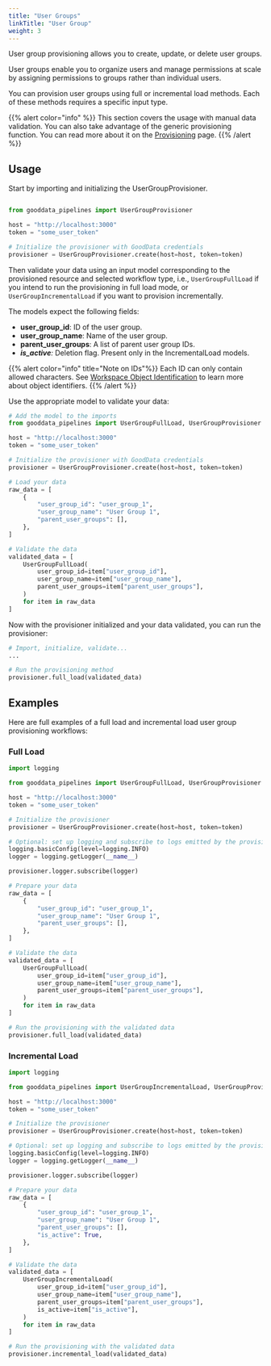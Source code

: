 ```yaml
---
title: "User Groups"
linkTitle: "User Group"
weight: 3
---
```


User group provisioning allows you to create, update, or delete user groups.

User groups enable you to organize users and manage permissions at scale by assigning permissions to groups rather than individual users.

You can provision user groups using full or incremental load methods. Each of these methods requires a specific input type.

{{% alert color="info" %}} This section covers the usage with manual data validation. You can also take advantage of the generic provisioning function. You can read more about it on the [Provisioning](../#generic-function) page. {{% /alert %}}

## Usage

Start by importing and initializing the UserGroupProvisioner.

```python

from gooddata_pipelines import UserGroupProvisioner

host = "http://localhost:3000"
token = "some_user_token"

# Initialize the provisioner with GoodData credentials
provisioner = UserGroupProvisioner.create(host=host, token=token)

```

Then validate your data using an input model corresponding to the provisioned resource and selected workflow type, i.e., `UserGroupFullLoad` if you intend to run the provisioning in full load mode, or `UserGroupIncrementalLoad` if you want to provision incrementally.

The models expect the following fields:

- **user_group_id**: ID of the user group.
- **user_group_name**: Name of the user group.
- **parent_user_groups**: A list of parent user group IDs.
- _**is_active**:_ Deletion flag. Present only in the IncrementalLoad models.

{{% alert color="info" title="Note on IDs"%}}
Each ID can only contain allowed characters. See [Workspace Object Identification](https://www.gooddata.com/docs/cloud/create-workspaces/objects-identification/) to learn more about object identifiers.
{{% /alert %}}

Use the appropriate model to validate your data:

```python
# Add the model to the imports
from gooddata_pipelines import UserGroupFullLoad, UserGroupProvisioner

host = "http://localhost:3000"
token = "some_user_token"

# Initialize the provisioner with GoodData credentials
provisioner = UserGroupProvisioner.create(host=host, token=token)

# Load your data
raw_data = [
    {
        "user_group_id": "user_group_1",
        "user_group_name": "User Group 1",
        "parent_user_groups": [],
    },
]

# Validate the data
validated_data = [
    UserGroupFullLoad(
        user_group_id=item["user_group_id"],
        user_group_name=item["user_group_name"],
        parent_user_groups=item["parent_user_groups"],
    )
    for item in raw_data
]

```

Now with the provisioner initialized and your data validated, you can run the provisioner:

```python
# Import, initialize, validate...
...

# Run the provisioning method
provisioner.full_load(validated_data)

```

## Examples

Here are full examples of a full load and incremental load user group provisioning workflows:

### Full Load

```python
import logging

from gooddata_pipelines import UserGroupFullLoad, UserGroupProvisioner

host = "http://localhost:3000"
token = "some_user_token"

# Initialize the provisioner
provisioner = UserGroupProvisioner.create(host=host, token=token)

# Optional: set up logging and subscribe to logs emitted by the provisioner
logging.basicConfig(level=logging.INFO)
logger = logging.getLogger(__name__)

provisioner.logger.subscribe(logger)

# Prepare your data
raw_data = [
    {
        "user_group_id": "user_group_1",
        "user_group_name": "User Group 1",
        "parent_user_groups": [],
    },
]

# Validate the data
validated_data = [
    UserGroupFullLoad(
        user_group_id=item["user_group_id"],
        user_group_name=item["user_group_name"],
        parent_user_groups=item["parent_user_groups"],
    )
    for item in raw_data
]

# Run the provisioning with the validated data
provisioner.full_load(validated_data)

```

### Incremental Load

```python
import logging

from gooddata_pipelines import UserGroupIncrementalLoad, UserGroupProvisioner

host = "http://localhost:3000"
token = "some_user_token"

# Initialize the provisioner
provisioner = UserGroupProvisioner.create(host=host, token=token)

# Optional: set up logging and subscribe to logs emitted by the provisioner
logging.basicConfig(level=logging.INFO)
logger = logging.getLogger(__name__)

provisioner.logger.subscribe(logger)

# Prepare your data
raw_data = [
    {
        "user_group_id": "user_group_1",
        "user_group_name": "User Group 1",
        "parent_user_groups": [],
        "is_active": True,
    },
]

# Validate the data
validated_data = [
    UserGroupIncrementalLoad(
        user_group_id=item["user_group_id"],
        user_group_name=item["user_group_name"],
        parent_user_groups=item["parent_user_groups"],
        is_active=item["is_active"],
    )
    for item in raw_data
]

# Run the provisioning with the validated data
provisioner.incremental_load(validated_data)

```
